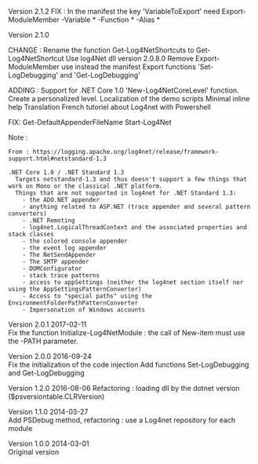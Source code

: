 ﻿Version 2.1.2
  FIX : 
     In the manifest the key 'VariableToExport' need Export-ModuleMember -Variable * -Function * -Alias *
   
Version 2.1.0
     
   CHANGE : 
     Rename the function Get-Log4NetShortcuts to Get-Log4NetShortcut
     Use log4Net dll version 2.0.8.0
     Remove Export-ModuleMember use instead the manifest
     Export functions 'Set-LogDebugging' and 'Get-LogDebugging'
      
   ADDING : 
     Support for .NET Core 1.0
     'New-Log4NetCoreLevel' function. Create a personalized level.
     Localization of the demo scripts 
     Minimal inline help
     Translation
     French tutoriel about Log4net with Powershell 
    
   FIX: 
     Get-DefaultAppenderFileName
     Start-Log4Net

   Note :
     
    From : https://logging.apache.org/log4net/release/framework-support.html#netstandard-1.3

    .NET Core 1.0 / .NET Standard 1.3
      Targets netstandard-1.3 and thus doesn't support a few things that work on Mono or the classical .NET platform.
      Things that are not supported in log4net for .NET Standard 1.3:
        - the ADO.NET appender
        - anything related to ASP.NET (trace appender and several pattern converters)
        - .NET Remoting
        - log4net.LogicalThreadContext and the associated properties and stack classes
        - the colored console appender
        - the event log appender
        - The NetSendAppender
        - The SMTP appender
        - DOMConfigurator
        - stack trace patterns
        - access to appSettings (neither the log4net section itself nor using the AppSettingsPatternConverter)
        - Access to "special paths" using the EnvironmentFolderPathPatternConverter
        - Impersonation of Windows accounts

Version 2.0.1
  2017-02-11   
   Fix the function Initialize-Log4NetModule : the call of New-item must use the -PATH parameter.
     
Version 2.0.0
  2016-09-24  
   Fix the initialization of the code injection
   Add functions Set-LogDebugging and Get-LogDebugging

Version 1.2.0
  2016-08-06
   Refactoring : loading dll by the dotnet version ($psversiontable.CLRVersion) 

Version 1.1.0
  2014-03-27  
   Add PSDebug method, refactoring : use a Log4net repository for each module

Version 1.0.0
  2014-03-01  
    Original version
